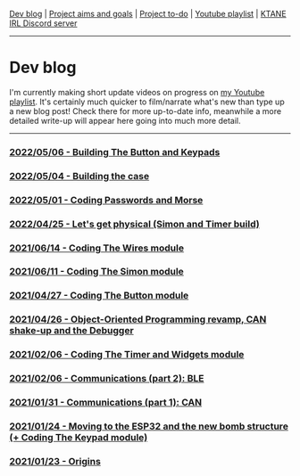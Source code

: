 [Dev blog](devblog.md) | [Project aims and goals](goals.md) | [Project to-do](todo.md) | [Youtube playlist](https://www.youtube.com/watch?v=8m7peVlW2mE&list=PLJqFvAhkcSkkks42zClG5WlvO1khFZCKK) | [KTANE IRL Discord server](https://discord.com/channels/711013430575890432)

---

# Dev blog
I'm currently making short update videos on progress on [my Youtube playlist](https://www.youtube.com/watch?v=8m7peVlW2mE&list=PLJqFvAhkcSkkks42zClG5WlvO1khFZCKK). It's certainly much quicker to film/narrate what's new than type up a new blog post! Check there for more up-to-date info, meanwhile a more detailed write-up will appear here going into much more detail.

---

### [2022/05/06 - Building The Button and Keypads](devblog_13.md)

### [2022/05/04 - Building the case](devblog_12.md)

### [2022/05/01 - Coding Passwords and Morse](devblog_11.md)

### [2022/04/25 - Let's get physical (Simon and Timer build)](devblog_10.md)

### [2021/06/14 - Coding The Wires module](devblog_09.md)

### [2021/06/11 - Coding The Simon module](devblog_08.md)

### [2021/04/27 - Coding The Button module](devblog_07.md)

### [2021/04/26 - Object-Oriented Programming revamp, CAN shake-up and the Debugger](devblog_06.md)

### [2021/02/06 - Coding The Timer and Widgets module](devblog_05.md)

### [2021/02/06 - Communications (part 2): BLE](devblog_04.md)

### [2021/01/31 - Communications (part 1): CAN](devblog_03.md)

### [2021/01/24 - Moving to the ESP32 and the new bomb structure (+ Coding The Keypad module)](devblog_02.md)

### [2021/01/23 - Origins](devblog_01.md)
